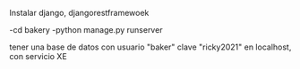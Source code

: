 Instalar django, djangorestframewoek

-cd bakery
-python manage.py runserver

tener una base de datos con usuario "baker" clave "ricky2021" en localhost, con servicio XE
